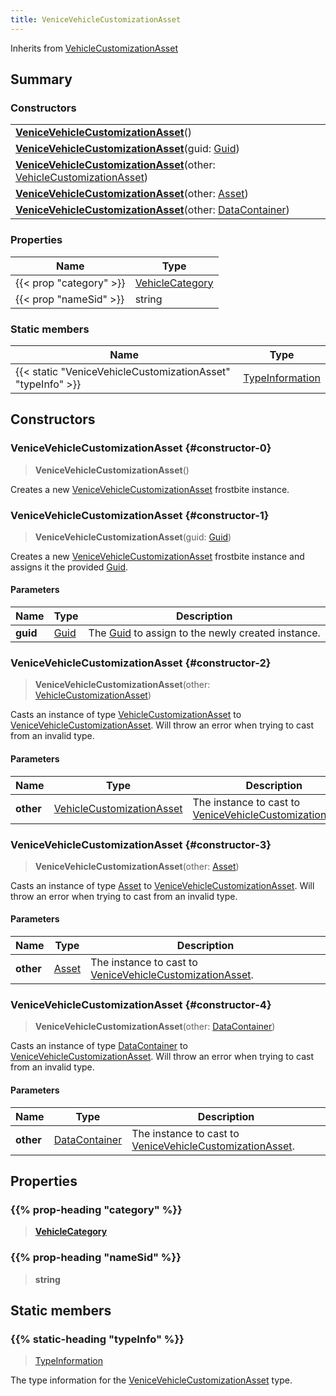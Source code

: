 ```yaml
---
title: VeniceVehicleCustomizationAsset
---
```


Inherits from 
[VehicleCustomizationAsset](/vext/ref/fb/vehiclecustomizationasset)

## Summary
### Constructors
| |
| ----------- |
| **[VeniceVehicleCustomizationAsset](#constructor-0)**() |
| **[VeniceVehicleCustomizationAsset](#constructor-1)**(guid: [Guid](/vext/ref/shared/class/guid)) |
| **[VeniceVehicleCustomizationAsset](#constructor-2)**(other: [VehicleCustomizationAsset](/vext/ref/fb/vehiclecustomizationasset)) |
| **[VeniceVehicleCustomizationAsset](#constructor-3)**(other: [Asset](/vext/ref/fb/asset)) |
| **[VeniceVehicleCustomizationAsset](#constructor-4)**(other: [DataContainer](/vext/ref/shared/class/datacontainer)) |

### Properties
| Name | Type |
| ---- | ---- |
| {{< prop "category" >}} | [VehicleCategory](/vext/ref/fb/vehiclecategory) |
| {{< prop "nameSid" >}} | string |

### Static members
| Name | Type |
| ---- | ---- |
| {{< static "VeniceVehicleCustomizationAsset" "typeInfo" >}} | [TypeInformation](/vext/ref/shared/class/typeinformation) |

## Constructors
### VeniceVehicleCustomizationAsset {#constructor-0}
> **VeniceVehicleCustomizationAsset**()

Creates a new [VeniceVehicleCustomizationAsset](/vext/ref/fb/venicevehiclecustomizationasset) frostbite instance.

### VeniceVehicleCustomizationAsset {#constructor-1}
> **VeniceVehicleCustomizationAsset**(guid: [Guid](/vext/ref/shared/class/guid))

Creates a new [VeniceVehicleCustomizationAsset](/vext/ref/fb/venicevehiclecustomizationasset) frostbite instance and assigns it the provided [Guid](/vext/ref/shared/class/guid).

#### Parameters
| Name | Type | Description |
| ---- | ---- | ----------- |
| **guid** | [Guid](/vext/ref/shared/class/guid) | The [Guid](/vext/ref/shared/class/guid) to assign to the newly created instance. |

### VeniceVehicleCustomizationAsset {#constructor-2}
> **VeniceVehicleCustomizationAsset**(other: [VehicleCustomizationAsset](/vext/ref/fb/vehiclecustomizationasset))

Casts an instance of type [VehicleCustomizationAsset](/vext/ref/fb/vehiclecustomizationasset) to [VeniceVehicleCustomizationAsset](/vext/ref/fb/venicevehiclecustomizationasset). Will throw an error when trying to cast from an invalid type.

#### Parameters
| Name | Type | Description |
| ---- | ---- | ----------- |
| **other** | [VehicleCustomizationAsset](/vext/ref/fb/vehiclecustomizationasset) | The instance to cast to [VeniceVehicleCustomizationAsset](/vext/ref/fb/venicevehiclecustomizationasset). |

### VeniceVehicleCustomizationAsset {#constructor-3}
> **VeniceVehicleCustomizationAsset**(other: [Asset](/vext/ref/fb/asset))

Casts an instance of type [Asset](/vext/ref/fb/asset) to [VeniceVehicleCustomizationAsset](/vext/ref/fb/venicevehiclecustomizationasset). Will throw an error when trying to cast from an invalid type.

#### Parameters
| Name | Type | Description |
| ---- | ---- | ----------- |
| **other** | [Asset](/vext/ref/fb/asset) | The instance to cast to [VeniceVehicleCustomizationAsset](/vext/ref/fb/venicevehiclecustomizationasset). |

### VeniceVehicleCustomizationAsset {#constructor-4}
> **VeniceVehicleCustomizationAsset**(other: [DataContainer](/vext/ref/shared/class/datacontainer))

Casts an instance of type [DataContainer](/vext/ref/shared/class/datacontainer) to [VeniceVehicleCustomizationAsset](/vext/ref/fb/venicevehiclecustomizationasset). Will throw an error when trying to cast from an invalid type.

#### Parameters
| Name | Type | Description |
| ---- | ---- | ----------- |
| **other** | [DataContainer](/vext/ref/shared/class/datacontainer) | The instance to cast to [VeniceVehicleCustomizationAsset](/vext/ref/fb/venicevehiclecustomizationasset). |

## Properties
### {{% prop-heading "category" %}}
> **[VehicleCategory](/vext/ref/fb/vehiclecategory)**

### {{% prop-heading "nameSid" %}}
> **string**

## Static members
### {{% static-heading "typeInfo" %}}
> [TypeInformation](/vext/ref/shared/class/typeinformation)

The type information for the [VeniceVehicleCustomizationAsset](/vext/ref/fb/venicevehiclecustomizationasset) type.

